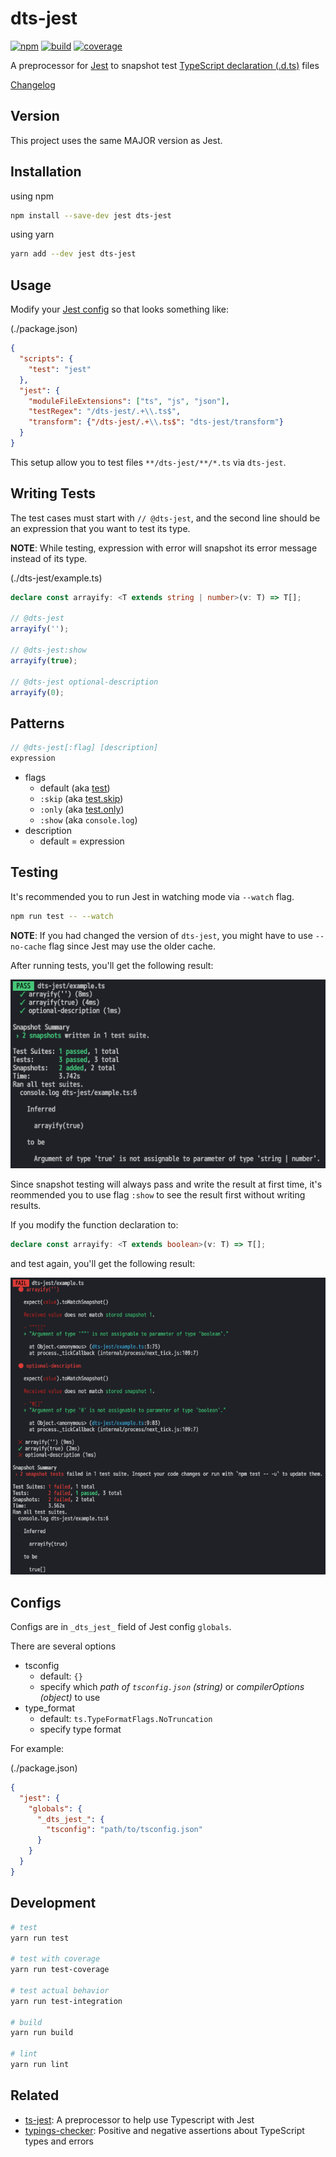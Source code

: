 # dts-jest

[![npm](https://img.shields.io/npm/v/dts-jest.svg)](https://www.npmjs.com/package/dts-jest)
[![build](https://img.shields.io/travis/ikatyang/dts-jest/master.svg)](https://travis-ci.org/ikatyang/dts-jest/builds)
[![coverage](https://img.shields.io/codecov/c/github/ikatyang/dts-jest.svg)](https://codecov.io/gh/ikatyang/dts-jest)

A preprocessor for [Jest](https://facebook.github.io/jest/) to snapshot test [TypeScript declaration (.d.ts)](http://www.typescriptlang.org/docs/handbook/declaration-files/introduction.html) files

[Changelog](https://github.com/ikatyang/dts-jest/blob/master/CHANGELOG.md)

## Version

This project uses the same MAJOR version as Jest.

## Installation

using npm

```sh
npm install --save-dev jest dts-jest
```

using yarn

```sh
yarn add --dev jest dts-jest
```

## Usage

Modify your [Jest config](https://facebook.github.io/jest/docs/en/configuration.html) so that looks something like:

(./package.json)

```json
{
  "scripts": {
    "test": "jest"
  },
  "jest": {
    "moduleFileExtensions": ["ts", "js", "json"],
    "testRegex": "/dts-jest/.+\\.ts$",
    "transform": {"/dts-jest/.+\\.ts$": "dts-jest/transform"}
  }
}
```

This setup allow you to test files `**/dts-jest/**/*.ts` via `dts-jest`.

## Writing Tests

The test cases must start with `// @dts-jest`, and the second line should be an expression that you want to test its type.

**NOTE**: While testing, expression with error will snapshot its error message instead of its type.

(./dts-jest/example.ts)

```ts
declare const arrayify: <T extends string | number>(v: T) => T[];

// @dts-jest
arrayify('');

// @dts-jest:show
arrayify(true);

// @dts-jest optional-description
arrayify(0);
```

## Patterns

```ts
// @dts-jest[:flag] [description]
expression
```

- flags
  - default (aka [test](https://facebook.github.io/jest/docs/en/api.html#testname-fn))
  - `:skip` (aka [test.skip](https://facebook.github.io/jest/docs/en/api.html#testskipname-fn))
  - `:only` (aka [test.only](https://facebook.github.io/jest/docs/en/api.html#testonlyname-fn))
  - `:show` (aka `console.log`)
- description
  - default = expression

## Testing

It's recommended you to run Jest in watching mode via `--watch` flag.

```sh
npm run test -- --watch
```

**NOTE**: If you had changed the version of `dts-jest`, you might have to use `--no-cache` flag since Jest may use the older cache.

After running tests, you'll get the following result:

![pass](https://github.com/ikatyang/dts-jest/raw/master/images/pass.png)

Since snapshot testing will always pass and write the result at first time, it's reommended you to use flag `:show` to see the result first without writing results.

If you modify the function declaration to:

```ts
declare const arrayify: <T extends boolean>(v: T) => T[];
```

and test again, you'll get the following result:

![fail](https://github.com/ikatyang/dts-jest/raw/master/images/fail.png)

## Configs

Configs are in `_dts_jest_` field of Jest config `globals`.

There are several options

- tsconfig
  - default: `{}`
  - specify which *path of `tsconfig.json` (string)* or *compilerOptions (object)* to use
- type_format
  - default: `ts.TypeFormatFlags.NoTruncation`
  - specify type format

For example:

(./package.json)

```json
{
  "jest": {
    "globals": {
      "_dts_jest_": {
        "tsconfig": "path/to/tsconfig.json"
      }
    }
  }
}
```

## Development

```sh
# test
yarn run test

# test with coverage
yarn run test-coverage

# test actual behavior
yarn run test-integration

# build
yarn run build

# lint
yarn run lint
```

## Related

- [ts-jest](https://github.com/kulshekhar/ts-jest): A preprocessor to help use Typescript with Jest
- [typings-checker](https://github.com/danvk/typings-checker): Positive and negative assertions about TypeScript types and errors

